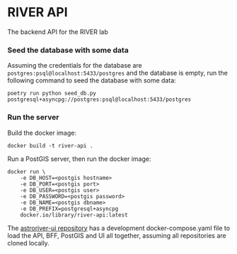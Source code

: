 # RIVER API
The backend API for the RIVER lab

### Seed the database with some data

Assuming the credentials for the database are `postgres:psql@localhost:5433/postgres` and the database is empty, run the following command to seed the database with some data:

`poetry run python seed_db.py postgresql+asyncpg://postgres:psql@localhost:5433/postgres`

### Run the server
Build the docker image:

`docker build -t river-api .`

Run a PostGIS server, then run the docker image:
```
docker run \
    -e DB_HOST=<postgis hostname>
    -e DB_PORT=<postgis port>
    -e DB_USER=<postgis user>
    -e DB_PASSWORD=<postgis password>
    -e DB_NAME=<postgis dbname>
    -e DB_PREFIX=postgresql+asyncpg
    docker.io/library/river-api:latest
```

The [astroriver-ui repository](https://github.com/LabRIVER/astroriver-ui) has a development docker-compose.yaml file to load the API, BFF, PostGIS and UI all together, assuming all repositories are cloned locally.
